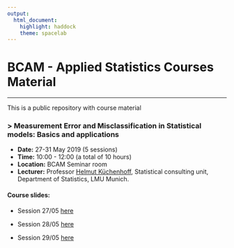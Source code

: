 ```yaml
---
output: 
  html_document: 
    highlight: haddock
    theme: spacelab
---
```

# BCAM - Applied Statistics Courses Material

------------------------

This is a public repository with course material 

### > Measurement Error and Misclassification in Statistical models: Basics and applications

* **Date:** 27-31 May 2019 (5 sessions)
* **Time:** 10:00 - 12:00 (a total of 10 hours) 
* **Location:** BCAM Seminar room
* **Lecturer:** Professor [Helmut Küchenhoff](mailto:hkuchenhoff@bcamath.org), Statistical consulting unit, Department of Statistics, LMU Munich.

#### Course slides:

- Session 27/05 [here](material/ME_HK_2705.pdf)

- Session 28/05 [here](material/ME_HK_2805.pdf)

- Session 29/05 [here](material/ME_HK_2905.pdf)



